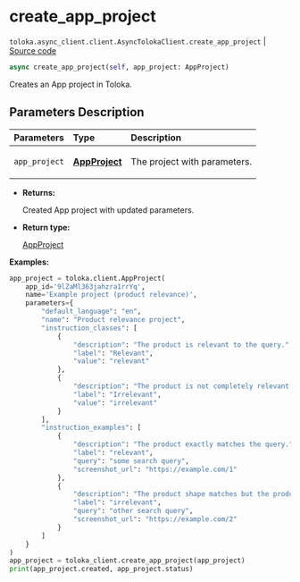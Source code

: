 # create_app_project
`toloka.async_client.client.AsyncTolokaClient.create_app_project` | [Source code](https://github.com/Toloka/toloka-kit/blob/v1.2.1/src/async_client/client.py#L0)

```python
async create_app_project(self, app_project: AppProject)
```

Creates an App project in Toloka.

## Parameters Description

| Parameters | Type | Description |
| :----------| :----| :-----------|
`app_project`|**[AppProject](toloka.client.app.AppProject.md)**|<p>The project with parameters.</p>

* **Returns:**

  Created App project with updated parameters.

* **Return type:**

  [AppProject](toloka.client.app.AppProject.md)

**Examples:**


```python
app_project = toloka.client.AppProject(
    app_id='9lZaMl363jahzra1rrYq',
    name='Example project (product relevance)',
    parameters={
        "default_language": "en",
        "name": "Product relevance project",
        "instruction_classes": [
            {
                "description": "The product is relevant to the query.",
                "label": "Relevant",
                "value": "relevant"
            },
            {
                "description": "The product is not completely relevant to the query.",
                "label": "Irrelevant",
                "value": "irrelevant"
            }
        ],
        "instruction_examples": [
            {
                "description": "The product exactly matches the query.",
                "label": "relevant",
                "query": "some search query",
                "screenshot_url": "https://example.com/1"
            },
            {
                "description": "The product shape matches but the product color does not.",
                "label": "irrelevant",
                "query": "other search query",
                "screenshot_url": "https://example.com/2"
            }
        ]
    }
)
app_project = toloka_client.create_app_project(app_project)
print(app_project.created, app_project.status)
```
